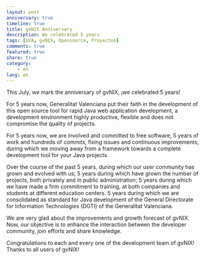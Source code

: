 ```yaml
---
layout: post
anniversary: true
timeline: true
title: gvNIX Anniversary
description: We celebrated 5 years
tags: [GVA, gvNIX, Opensource, Proyectos]
comments: true
featured: true
share: true
category:
    - en
lang: en
---
```


This July, we mark the anniversary of gvNIX, ¡we celebrated 5 years!

For 5 years now, Generalitat Valenciana put their faith in the development of this
open source tool for rapid Java web application development,
a development environment highly productive, flexible and does not compromise
the quality of projects.

For 5 years now, we are involved and committed to free software,
5 years of work and hundreds of _commits_,
fixing issues and continuous improvements,
during which we moving away from a framework
towards a complete development tool for your Java projects.

Over the course of the past 5 years, during which our user community has grown and evolved with us;
5 years during which have grown the number of projects, both privately and in public administration;
5 years during which we have made a firm commitment to training,
at both companies and students at different education centers.
5 years during which we are consolidated as standard for Java development of
the General Directorate for Information Technologies (DGTI) of the Generalitat Valenciana.

We are very glad about the improvements and growth forecast of gvNIX.
Now, our objective is to enhance the interaction between the developer community,
join efforts and share knowledge.

Congratulations to each and every one of the development team of gvNIX!
Thanks to all users of gvNIX!
